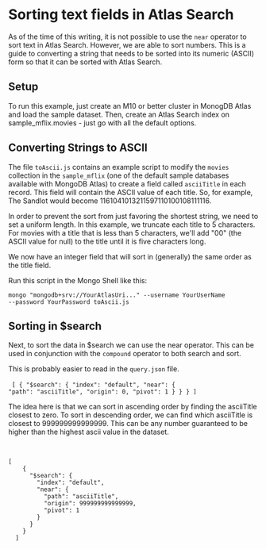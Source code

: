 # Sorting text fields in Atlas Search
As of the time of this writing, it is not possible to use the <code>near</code> operator to sort text in Atlas Search. However, we are able to sort numbers. This is a guide to converting a string that needs to be sorted into its numeric (ASCII) form so that it can be sorted with Atlas Search.

## Setup
To run this example, just create an M10 or better cluster in MonogDB Atlas and load the sample dataset. Then, create an Atlas Search index on sample_mflix.movies - just go with all the default options.

## Converting Strings to ASCII
The file <code>toAscii.js</code> contains an example script to modify the <code>movies</code> collection in the <code>sample_mflix</code> (one of the default sample databases available with MongoDB Atlas) to create a field called <code>asciiTitle</code> in each record. This field will contain the ASCII value of each title. So, for example, The Sandlot would become 1161041013211597110100108111116.

In order to prevent the sort from just favoring the shortest string, we need to set a uniform length. In this example, we truncate each title to 5 characters. For movies with a title that is less than 5 characters, we'll add "00" (the ASCII value for null) to the title until it is five characters long.

We now have an integer field that will sort in (generally) the same order as the title field.

Run this script in the Mongo Shell like this:


<code>mongo "mongodb+srv://YourAtlasUri..." --username YourUserName --password YourPassword toAscii.js</code>

## Sorting in $search
Next, to sort the data in $search we can use the near operator. This can be used in conjunction with the <code>compound</code> operator to both search and sort.

This is probably easier to read in the <code>query.json</code> file.<br><br>
<code>
[
    {
      "$search": {
        "index": "default", 
        "near": {
          "path": "asciiTitle", 
          "origin": 0, 
          "pivot": 1
        }
      }
    }
  ]
</code>

The idea here is that we can sort in ascending order by finding the asciiTitle closest to zero. To sort in descending order, we can find which asciiTitle is closest to 999999999999999. This can be any number guaranteed to be higher than the highest ascii value in the dataset.

<br>
<code>
[
    {
      "$search": {
        "index": "default", 
        "near": {
          "path": "asciiTitle", 
          "origin": 999999999999999, 
          "pivot": 1
        }
      }
    }
  ]
</code>